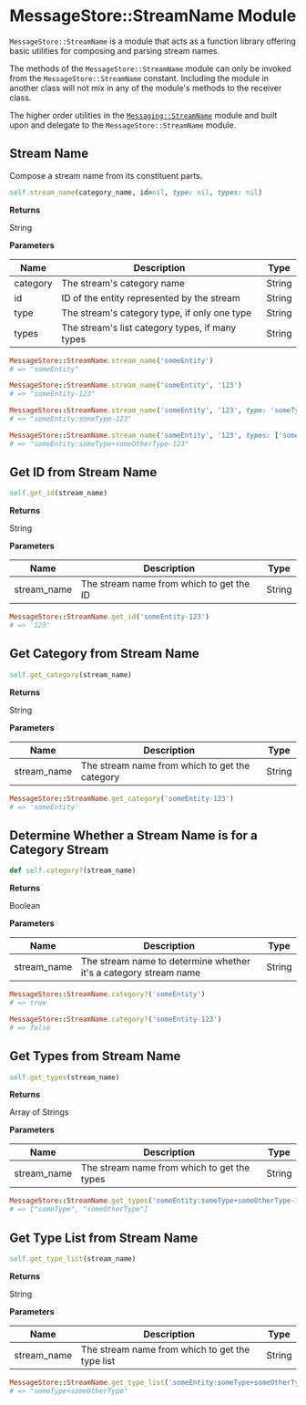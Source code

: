 # MessageStore::StreamName Module

`MessageStore::StreamName` is a module that acts as a function library offering basic utilities for composing and parsing stream names.

The methods of the `MessageStore::StreamName` module can only be invoked from the `MessageStore::StreamName` constant. Including the module in another class will not mix in any of the module's methods to the receiver class.

The higher order utilities in the [`Messaging::StreamName`](./messaging-stream-name.md) module and built upon and delegate to the `MessageStore::StreamName` module.

## Stream Name

Compose a stream name from its constituent parts.

``` ruby
self.stream_name(category_name, id=nil, type: nil, types: nil)
```

**Returns**

String

**Parameters**

| Name | Description | Type |
| --- | --- | --- |
| category | The stream's category name | String |
| id | ID of the entity represented by the stream | String |
| type | The stream's category type, if only one type | String |
| types | The stream's list category types, if many types | String |

``` ruby
MessageStore::StreamName.stream_name('someEntity')
# => "someEntity"

MessageStore::StreamName.stream_name('someEntity', '123')
# => "someEntity-123"

MessageStore::StreamName.stream_name('someEntity', '123', type: 'someType')
# => "someEntity:someType-123"

MessageStore::StreamName.stream_name('someEntity', '123', types: ['someType', 'someOtherType'])
# => "someEntity:someType+someOtherType-123"
```

## Get ID from Stream Name

``` ruby
self.get_id(stream_name)
```

**Returns**

String

**Parameters**

| Name | Description | Type |
| --- | --- | --- |
| stream_name | The stream name from which to get the ID | String |

``` ruby
MessageStore::StreamName.get_id('someEntity-123')
# => '123'
```

## Get Category from Stream Name

``` ruby
self.get_category(stream_name)
```

**Returns**

String

**Parameters**

| Name | Description | Type |
| --- | --- | --- |
| stream_name | The stream name from which to get the category | String |

``` ruby
MessageStore::StreamName.get_category('someEntity-123')
# => 'someEntity'
```

## Determine Whether a Stream Name is for a Category Stream

``` ruby
def self.category?(stream_name)
```

**Returns**

Boolean

**Parameters**

| Name | Description | Type |
| --- | --- | --- |
| stream_name | The stream name to determine whether it's a category stream name | String |

``` ruby
MessageStore::StreamName.category?('someEntity')
# => true

MessageStore::StreamName.category?('someEntity-123')
# => false
```

## Get Types from Stream Name

``` ruby
self.get_types(stream_name)
```

**Returns**

Array of Strings

**Parameters**

| Name | Description | Type |
| --- | --- | --- |
| stream_name | The stream name from which to get the types | String |

``` ruby
MessageStore::StreamName.get_types('someEntity:someType+someOtherType-123')
# => ["someType", "someOtherType"]
```

## Get Type List from Stream Name

``` ruby
self.get_type_list(stream_name)
```

**Returns**

String

**Parameters**

| Name | Description | Type |
| --- | --- | --- |
| stream_name | The stream name from which to get the type list | String |

``` ruby
MessageStore::StreamName.get_type_list('someEntity:someType+someOtherType-123')
# => "someType+someOtherType"
```
